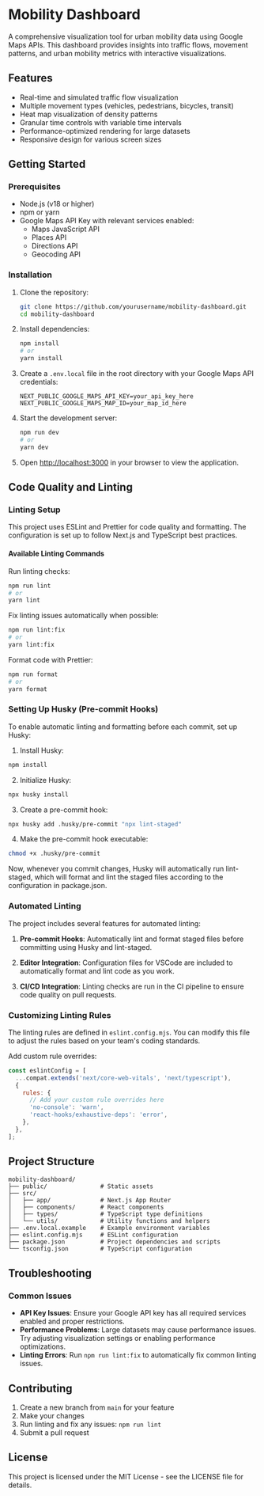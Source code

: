 # Mobility Dashboard

A comprehensive visualization tool for urban mobility data using Google Maps APIs. This dashboard provides insights into traffic flows, movement patterns, and urban mobility metrics with interactive visualizations.

## Features

- Real-time and simulated traffic flow visualization
- Multiple movement types (vehicles, pedestrians, bicycles, transit)
- Heat map visualization of density patterns
- Granular time controls with variable time intervals
- Performance-optimized rendering for large datasets
- Responsive design for various screen sizes

## Getting Started

### Prerequisites

- Node.js (v18 or higher)
- npm or yarn
- Google Maps API Key with relevant services enabled:
  - Maps JavaScript API
  - Places API
  - Directions API
  - Geocoding API

### Installation

1. Clone the repository:

   ```bash
   git clone https://github.com/yourusername/mobility-dashboard.git
   cd mobility-dashboard
   ```

2. Install dependencies:

   ```bash
   npm install
   # or
   yarn install
   ```

3. Create a `.env.local` file in the root directory with your Google Maps API credentials:

   ```
   NEXT_PUBLIC_GOOGLE_MAPS_API_KEY=your_api_key_here
   NEXT_PUBLIC_GOOGLE_MAPS_MAP_ID=your_map_id_here
   ```

4. Start the development server:

   ```bash
   npm run dev
   # or
   yarn dev
   ```

5. Open [http://localhost:3000](http://localhost:3000) in your browser to view the application.

## Code Quality and Linting

### Linting Setup

This project uses ESLint and Prettier for code quality and formatting. The configuration is set up to follow Next.js and TypeScript best practices.

#### Available Linting Commands

Run linting checks:

```bash
npm run lint
# or
yarn lint
```

Fix linting issues automatically when possible:

```bash
npm run lint:fix
# or
yarn lint:fix
```

Format code with Prettier:

```bash
npm run format
# or
yarn format
```

### Setting Up Husky (Pre-commit Hooks)

To enable automatic linting and formatting before each commit, set up Husky:

1. Install Husky:

```bash
npm install
```

2. Initialize Husky:

```bash
npx husky install
```

3. Create a pre-commit hook:

```bash
npx husky add .husky/pre-commit "npx lint-staged"
```

4. Make the pre-commit hook executable:

```bash
chmod +x .husky/pre-commit
```

Now, whenever you commit changes, Husky will automatically run lint-staged, which will format and lint the staged files according to the configuration in package.json.

### Automated Linting

The project includes several features for automated linting:

1. **Pre-commit Hooks**: Automatically lint and format staged files before committing using Husky and lint-staged.

2. **Editor Integration**: Configuration files for VSCode are included to automatically format and lint code as you work.

3. **CI/CD Integration**: Linting checks are run in the CI pipeline to ensure code quality on pull requests.

### Customizing Linting Rules

The linting rules are defined in `eslint.config.mjs`. You can modify this file to adjust the rules based on your team's coding standards.

Add custom rule overrides:

```javascript
const eslintConfig = [
  ...compat.extends('next/core-web-vitals', 'next/typescript'),
  {
    rules: {
      // Add your custom rule overrides here
      'no-console': 'warn',
      'react-hooks/exhaustive-deps': 'error',
    },
  },
];
```

## Project Structure

```
mobility-dashboard/
├── public/               # Static assets
├── src/
│   ├── app/              # Next.js App Router
│   ├── components/       # React components
│   ├── types/            # TypeScript type definitions
│   └── utils/            # Utility functions and helpers
├── .env.local.example    # Example environment variables
├── eslint.config.mjs     # ESLint configuration
├── package.json          # Project dependencies and scripts
└── tsconfig.json         # TypeScript configuration
```

## Troubleshooting

### Common Issues

- **API Key Issues**: Ensure your Google API key has all required services enabled and proper restrictions.
- **Performance Problems**: Large datasets may cause performance issues. Try adjusting visualization settings or enabling performance optimizations.
- **Linting Errors**: Run `npm run lint:fix` to automatically fix common linting issues.

## Contributing

1. Create a new branch from `main` for your feature
2. Make your changes
3. Run linting and fix any issues: `npm run lint`
4. Submit a pull request

## License

This project is licensed under the MIT License - see the LICENSE file for details.
